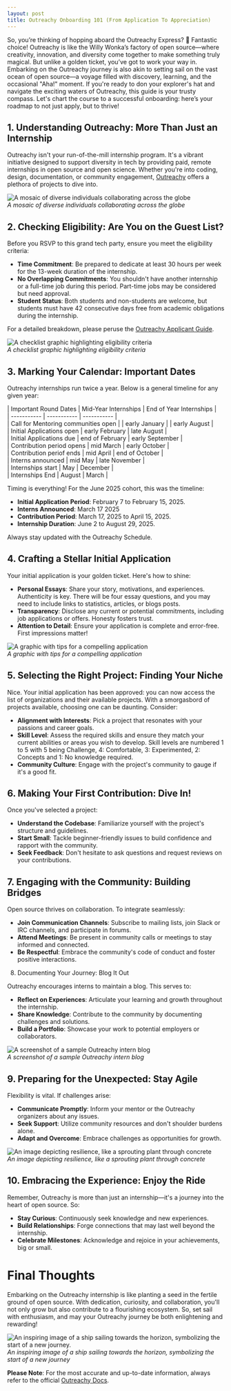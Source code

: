 ```yaml
---
layout: post
title: Outreachy Onboarding 101 (From Application To Appreciation)
---
```


So, you’re thinking of hopping aboard the Outreachy Express? 🎢 Fantastic choice! Outreachy is like the Willy Wonka’s factory of open source—where creativity, innovation, and diversity come together to make something truly magical. But unlike a golden ticket, you’ve got to work your way in. Embarking on the Outreachy journey is also akin to setting sail on the vast ocean of open source—a voyage filled with discovery, learning, and the occasional "Aha!" moment. If you're ready to don your explorer's hat and navigate the exciting waters of Outreachy, this guide is your trusty compass. Let's chart the course to a successful onboarding: here’s your roadmap to not just apply, but to thrive!

## 1. Understanding Outreachy: More Than Just an Internship

Outreachy isn't your run-of-the-mill internship program. It's a vibrant initiative designed to support diversity in tech by providing paid, remote internships in open source and open science. Whether you're into coding, design, documentation, or community engagement, [Outreachy](https://www.outreachy.org) offers a plethora of projects to dive into.​

![A mosaic of diverse individuals collaborating across the globe](https://github.com/user-attachments/assets/3b839053-3f8c-4042-853d-9a410a3d1b85)
<br>
*A mosaic of diverse individuals collaborating across the globe*

## 2. Checking Eligibility: Are You on the Guest List?

Before you RSVP to this grand tech party, ensure you meet the eligibility criteria:

- **Time Commitment**: Be prepared to dedicate at least 30 hours per week for the 13-week duration of the internship.​
- **No Overlapping Commitments**: You shouldn't have another internship or a full-time job during this period. Part-time jobs may be considered but need approval.​
- **Student Status**: Both students and non-students are welcome, but students must have 42 consecutive days free from academic obligations during the internship.​

For a detailed breakdown, please peruse the [Outreachy Applicant Guide](https://www.outreachy.org/docs/applicant/).

![A checklist graphic highlighting eligibility criteria](https://github.com/user-attachments/assets/6c4c5ccc-faad-4e58-bc65-70e75f9d0155)
<br>
*A checklist graphic highlighting eligibility criteria*

## 3. Marking Your Calendar: Important Dates
Outreachy internships run twice a year. Below is a general timeline for any given year:


| Important Round Dates | Mid-Year Internships | End of Year Internships | <br>
| ----------- | ----------- | ----------- | <br>
| Call for Mentoring communities open  |  | early January |  | early August | <br>
| Initial Applications open | early February | late August | <br>
| Initial Applications due | end of February | early September | <br>
| Contribution period opens | mid March | early October | <br>
| Contribution periof ends | mid April | end of October | <br>
| Interns announced | mid May | late November | <br>
| Internships start | May | December | <br>
| Internships End | August | March  |


Timing is everything! For the June 2025 cohort, this was the timeline:
- **Initial Application Period**: February 7 to February 15, 2025.​
- **Interns Announced**: March 17 2025
- **Contribution Period**: March 17, 2025 to April 15, 2025.
- **Internship Duration**: June 2 to August 29, 2025.​
    
Always stay updated with the Outreachy Schedule.

## 4. Crafting a Stellar Initial Application

Your initial application is your golden ticket. Here's how to shine:

- **Personal Essays**: Share your story, motivations, and experiences. Authenticity is key. There will be four essay questions, and you may need to include links to statistics, articles, or blogs posts.
- **Transparency**: Disclose any current or potential commitments, including job applications or offers. Honesty fosters trust.​
- **Attention to Detail**: Ensure your application is complete and error-free. First impressions matter!​

![A graphic with tips for a compelling application](https://github.com/user-attachments/assets/31a623a7-265e-49e4-a8ef-e77ed8a8a2ba)
<br>
*A graphic with tips for a compelling application*

## 5. Selecting the Right Project: Finding Your Niche

Nice. Your initial application has been approved: you can now access the list of organizations and their available projects. With a smorgasbord of projects available, choosing one can be daunting. Consider:

- **Alignment with Interests**: Pick a project that resonates with your passions and career goals.​
- **Skill Level**: Assess the required skills and ensure they match your current abilities or areas you wish to develop.​ Skill levels are numbered 1 to 5 with 5 being Challenge, 4: Comfortable, 3: Experimented, 2: Concepts and 1: No knowledge required.
- **Community Culture**: Engage with the project's community to gauge if it's a good fit.​

## 6. Making Your First Contribution: Dive In!

Once you've selected a project:
- **Understand the Codebase**: Familiarize yourself with the project's structure and guidelines.​
- **Start Small**: Tackle beginner-friendly issues to build confidence and rapport with the community.​
- **Seek Feedback**: Don't hesitate to ask questions and request reviews on your contributions.​

## 7. Engaging with the Community: Building Bridges

Open source thrives on collaboration. To integrate seamlessly:

- **Join Communication Channels**: Subscribe to mailing lists, join Slack or IRC channels, and participate in forums.​
- **Attend Meetings**: Be present in community calls or meetings to stay informed and connected.​
- **Be Respectful**: Embrace the community's code of conduct and foster positive interactions.​
  
8. Documenting Your Journey: Blog It Out

Outreachy encourages interns to maintain a blog. This serves to:

- **Reflect on Experiences**: Articulate your learning and growth throughout the internship.​
- **Share Knowledge**: Contribute to the community by documenting challenges and solutions.​
- **Build a Portfolio**: Showcase your work to potential employers or collaborators.​

![A screenshot of a sample Outreachy intern blog](https://github.com/user-attachments/assets/99972742-e2b2-4347-adf8-51c6a95f0a16)
<br>
*A screenshot of a sample Outreachy intern blog*

## 9. Preparing for the Unexpected: Stay Agile

Flexibility is vital. If challenges arise:
- **Communicate Promptly**: Inform your mentor or the Outreachy organizers about any issues.​
- **Seek Support**: Utilize community resources and don't shoulder burdens alone.​
- **Adapt and Overcome**: Embrace challenges as opportunities for growth.​

![An image depicting resilience, like a sprouting plant through concrete](https://github.com/user-attachments/assets/408cc3dc-c107-4468-ab0a-118402337c00)
<br>
*An image depicting resilience, like a sprouting plant through concrete*

## 10. Embracing the Experience: Enjoy the Ride

Remember, Outreachy is more than just an internship—it's a journey into the heart of open source. So:

- **Stay Curious**: Continuously seek knowledge and new experiences.​
- **Build Relationships**: Forge connections that may last well beyond the internship.​
- **Celebrate Milestones**: Acknowledge and rejoice in your achievements, big or small.​

# Final Thoughts

Embarking on the Outreachy internship is like planting a seed in the fertile ground of open source. With dedication, curiosity, and collaboration, you'll not only grow but also contribute to a flourishing ecosystem. So, set sail with enthusiasm, and may your Outreachy journey be both enlightening and rewarding!

![An inspiring image of a ship sailing towards the horizon, symbolizing the start of a new journey.](https://github.com/user-attachments/assets/ec37aed5-9e58-4152-82c3-cfe32c7ab654)
<br>
*An inspiring image of a ship sailing towards the horizon, symbolizing the start of a new journey* 

**Please Note**: For the most accurate and up-to-date information, always refer to the official [Outreachy Docs](https://www.outreachy.org/docs).
